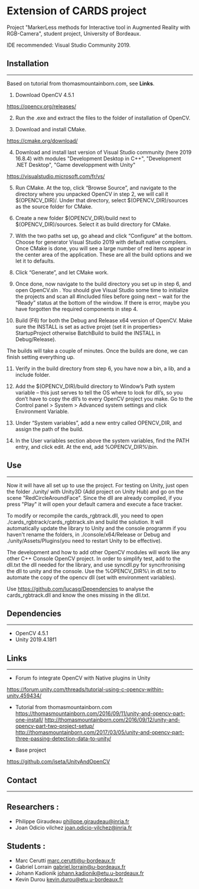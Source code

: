 # Extension of CARDS project

Project "MarkerLess methods for Interactive tool in Augmented Reality with RGB-Camera", student project, University of Bordeaux.

IDE recommended:  Visual Studio Community 2019.

## Installation
---

Based on tutorial from thomasmountainborn.com, see **Links**.

1. Download OpenCV 4.5.1

https://opencv.org/releases/

2. Run the .exe and extract the files to the folder of installation of OpenCV. 

3. Download and install CMake.

https://cmake.org/download/

4. Download and install last version of Visual Studio community (here 2019 16.8.4) with modules "Development Desktop in C++", "Development .NET Desktop", "Game developpment with Unity"

https://visualstudio.microsoft.com/fr/vs/

5. Run CMake. At the top, click “Browse Source”, and navigate to the directory where you unpacked OpenCV in step 2, we will call it $(OPENCV_DIR)/. Under that directory, select $(OPENCV_DIR)/sources as the source folder for CMake.

6. Create a new folder $(OPENCV_DIR)/build next to $(OPENCV_DIR)/sources. Select it as build directory for CMake.

7. With the two paths set up, go ahead and click “Configure” at the bottom. Choose  for generator Visual Studio 2019 with default native compilers. Once CMake is done, you will see a large number of red items appear in the center area of the application. These are all the build options and we let it to defaults.

8. Click “Generate”, and let CMake work.

9. Once done, now navigate to the build directory you set up in step 6, and open OpenCV.sln . You should give Visual Studio some time to initialize the projects and scan all #included files before going next – wait for the “Ready” status at the bottom of the window. If there is error, maybe you have forgotten the required components in step 4.

10. Build (F6) for both the Debug and Release x64 version of OpenCV. Make sure the INSTALL is set as active projet (set it in properties> StartupProject otherwise BatchBuild to build the INSTALL in Debug/Release).

The builds will take a couple of minutes. Once the builds are done, we can finish setting everything up.

11. Verify in the build directory from step 6, you have now a bin, a lib, and a include folder. 

12. Add the $(OPENCV_DIR)/build directory to Window’s Path system variable – this just serves to tell the OS where to look for dll’s, so you don’t have to copy the dll’s to every OpenCV project you make. Go to the Control panel > System > Advanced system settings and click Environment Variable.

13. Under “System variables”, add a new entry called OPENCV_DIR, and assign the path of the build.

14. In the User variables section above the system variables, find the PATH entry, and click edit. At the end, add %OPENCV_DIR%\bin.

## Use
---

Now it will have all set up to use the project. For testing on Unity, just open the folder ./unity/ with Unity3D (Add project on Unity Hub) and go on the scene "RedCircleAroundFace".
Since the dll are already compiled, if you press "Play" it will open your default camera and execute a face tracker.

To modify or recompile the cards_rgbtrack.dll, you need to open ./cards_rgbtrack/cards_rgbtrack.sln and build the solution. It will automatically update the library to Unity and the console programm if you haven't rename the folders, in ./console/x64/Release or Debug and ./unity/Assets/Plugins(you need to restart Unity to be effective). 

The development and how to add other OpenCV modules will work like any other C++ Console OpenCV project. In order to simplify test, add to the dll.txt the dll needed for the library, and use syncdll.py for syncrhronising the dll to unity and the console. Use the %OPENCV_DIR%\ in dll.txt to automate the copy of the opencv dll (set with environment variables).

Use https://github.com/lucasg/Dependencies to analyse the cards_rgbtrack.dll and know the ones missing in the dll.txt.

## Dependencies
---

- OpenCV 4.5.1
- Unity 2019.4.18f1

## Links
---

- Forum fo integrate OpenCV with Native plugins in Unity

https://forum.unity.com/threads/tutorial-using-c-opencv-within-unity.459434/

- Tutorial from thomasmountainborn.com
https://thomasmountainborn.com/2016/09/11/unity-and-opencv-part-one-install/
http://thomasmountainborn.com/2016/09/12/unity-and-opencv-part-two-project-setup/
http://thomasmountainborn.com/2017/03/05/unity-and-opencv-part-three-passing-detection-data-to-unity/

- Base project 

https://github.com/iseta/UnityAndOpenCV

## Contact
---

Researchers :
---
- Philippe Giraudeau <philippe.giraudeau@inria.fr>
- Joan Odicio vilchez <joan.odicio-vilchez@inria.fr>

Students :
---
- Marc Cerutti <marc.cerutti@u-bordeaux.fr>
- Gabriel Lorrain <gabriel.lorrain@u-bordeaux.fr>
- Johann Kadionik <johann.kadionik@etu.u-bordeaux.fr>
- Kevin Durou <kevin.durou@etu.u-bordeaux.fr>
